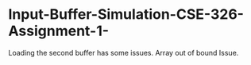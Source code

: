 # Input-Buffer-Simulation-CSE-326-Assignment-1-


Loading the second buffer has some issues. Array out of bound Issue. 
